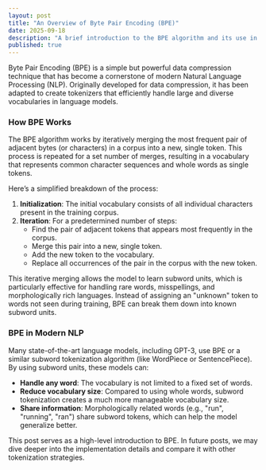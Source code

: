 ```yaml
---
layout: post
title: "An Overview of Byte Pair Encoding (BPE)"
date: 2025-09-18
description: "A brief introduction to the BPE algorithm and its use in modern NLP."
published: true
---
```


Byte Pair Encoding (BPE) is a simple but powerful data compression technique that has become a cornerstone of modern Natural Language Processing (NLP). Originally developed for data compression, it has been adapted to create tokenizers that efficiently handle large and diverse vocabularies in language models.

### How BPE Works

The BPE algorithm works by iteratively merging the most frequent pair of adjacent bytes (or characters) in a corpus into a new, single token. This process is repeated for a set number of merges, resulting in a vocabulary that represents common character sequences and whole words as single tokens.

Here’s a simplified breakdown of the process:

1.  **Initialization**: The initial vocabulary consists of all individual characters present in the training corpus.
2.  **Iteration**: For a predetermined number of steps:
    *   Find the pair of adjacent tokens that appears most frequently in the corpus.
    *   Merge this pair into a new, single token.
    *   Add the new token to the vocabulary.
    *   Replace all occurrences of the pair in the corpus with the new token.

This iterative merging allows the model to learn subword units, which is particularly effective for handling rare words, misspellings, and morphologically rich languages. Instead of assigning an "unknown" token to words not seen during training, BPE can break them down into known subword units.

### BPE in Modern NLP

Many state-of-the-art language models, including GPT-3, use BPE or a similar subword tokenization algorithm (like WordPiece or SentencePiece). By using subword units, these models can:

*   **Handle any word**: The vocabulary is not limited to a fixed set of words.
*   **Reduce vocabulary size**: Compared to using whole words, subword tokenization creates a much more manageable vocabulary size.
*   **Share information**: Morphologically related words (e.g., "run", "running", "ran") share subword tokens, which can help the model generalize better.

This post serves as a high-level introduction to BPE. In future posts, we may dive deeper into the implementation details and compare it with other tokenization strategies.
